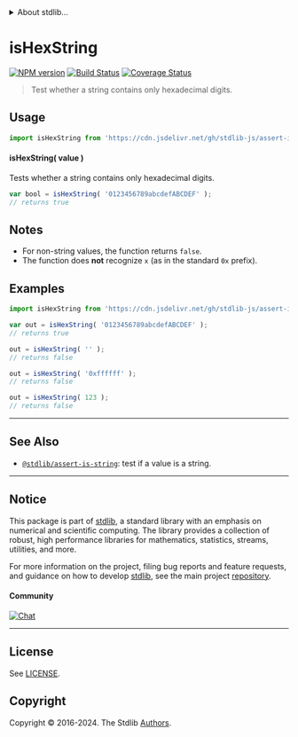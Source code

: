 <!--

@license Apache-2.0

Copyright (c) 2018 The Stdlib Authors.

Licensed under the Apache License, Version 2.0 (the "License");
you may not use this file except in compliance with the License.
You may obtain a copy of the License at

   http://www.apache.org/licenses/LICENSE-2.0

Unless required by applicable law or agreed to in writing, software
distributed under the License is distributed on an "AS IS" BASIS,
WITHOUT WARRANTIES OR CONDITIONS OF ANY KIND, either express or implied.
See the License for the specific language governing permissions and
limitations under the License.

-->


<details>
  <summary>
    About stdlib...
  </summary>
  <p>We believe in a future in which the web is a preferred environment for numerical computation. To help realize this future, we've built stdlib. stdlib is a standard library, with an emphasis on numerical and scientific computation, written in JavaScript (and C) for execution in browsers and in Node.js.</p>
  <p>The library is fully decomposable, being architected in such a way that you can swap out and mix and match APIs and functionality to cater to your exact preferences and use cases.</p>
  <p>When you use stdlib, you can be absolutely certain that you are using the most thorough, rigorous, well-written, studied, documented, tested, measured, and high-quality code out there.</p>
  <p>To join us in bringing numerical computing to the web, get started by checking us out on <a href="https://github.com/stdlib-js/stdlib">GitHub</a>, and please consider <a href="https://opencollective.com/stdlib">financially supporting stdlib</a>. We greatly appreciate your continued support!</p>
</details>

# isHexString

[![NPM version][npm-image]][npm-url] [![Build Status][test-image]][test-url] [![Coverage Status][coverage-image]][coverage-url] <!-- [![dependencies][dependencies-image]][dependencies-url] -->

> Test whether a string contains only hexadecimal digits.



<section class="usage">

## Usage

```javascript
import isHexString from 'https://cdn.jsdelivr.net/gh/stdlib-js/assert-is-hex-string@v0.2.0-deno/mod.js';
```

#### isHexString( value )

Tests whether a string contains only hexadecimal digits.

```javascript
var bool = isHexString( '0123456789abcdefABCDEF' );
// returns true
```

</section>

<!-- /.usage -->

<section class="notes">

## Notes

-   For non-string values, the function returns `false`.
-   The function does **not** recognize `x` (as in the standard `0x` prefix).

</section>

<!-- /.notes -->

<section class="examples">

## Examples

<!-- eslint no-undef: "error" -->

```javascript
import isHexString from 'https://cdn.jsdelivr.net/gh/stdlib-js/assert-is-hex-string@v0.2.0-deno/mod.js';

var out = isHexString( '0123456789abcdefABCDEF' );
// returns true

out = isHexString( '' );
// returns false

out = isHexString( '0xffffff' );
// returns false

out = isHexString( 123 );
// returns false
```

</section>

<!-- /.examples -->



<!-- Section for related `stdlib` packages. Do not manually edit this section, as it is automatically populated. -->

<section class="related">

* * *

## See Also

-   <span class="package-name">[`@stdlib/assert-is-string`][@stdlib/assert/is-string]</span><span class="delimiter">: </span><span class="description">test if a value is a string.</span>

</section>

<!-- /.related -->

<!-- Section for all links. Make sure to keep an empty line after the `section` element and another before the `/section` close. -->


<section class="main-repo" >

* * *

## Notice

This package is part of [stdlib][stdlib], a standard library with an emphasis on numerical and scientific computing. The library provides a collection of robust, high performance libraries for mathematics, statistics, streams, utilities, and more.

For more information on the project, filing bug reports and feature requests, and guidance on how to develop [stdlib][stdlib], see the main project [repository][stdlib].

#### Community

[![Chat][chat-image]][chat-url]

---

## License

See [LICENSE][stdlib-license].


## Copyright

Copyright &copy; 2016-2024. The Stdlib [Authors][stdlib-authors].

</section>

<!-- /.stdlib -->

<!-- Section for all links. Make sure to keep an empty line after the `section` element and another before the `/section` close. -->

<section class="links">

[npm-image]: http://img.shields.io/npm/v/@stdlib/assert-is-hex-string.svg
[npm-url]: https://npmjs.org/package/@stdlib/assert-is-hex-string

[test-image]: https://github.com/stdlib-js/assert-is-hex-string/actions/workflows/test.yml/badge.svg?branch=v0.2.0
[test-url]: https://github.com/stdlib-js/assert-is-hex-string/actions/workflows/test.yml?query=branch:v0.2.0

[coverage-image]: https://img.shields.io/codecov/c/github/stdlib-js/assert-is-hex-string/main.svg
[coverage-url]: https://codecov.io/github/stdlib-js/assert-is-hex-string?branch=main

<!--

[dependencies-image]: https://img.shields.io/david/stdlib-js/assert-is-hex-string.svg
[dependencies-url]: https://david-dm.org/stdlib-js/assert-is-hex-string/main

-->

[chat-image]: https://img.shields.io/gitter/room/stdlib-js/stdlib.svg
[chat-url]: https://app.gitter.im/#/room/#stdlib-js_stdlib:gitter.im

[stdlib]: https://github.com/stdlib-js/stdlib

[stdlib-authors]: https://github.com/stdlib-js/stdlib/graphs/contributors

[cli-section]: https://github.com/stdlib-js/assert-is-hex-string#cli
[cli-url]: https://github.com/stdlib-js/assert-is-hex-string/tree/cli
[@stdlib/assert-is-hex-string]: https://github.com/stdlib-js/assert-is-hex-string/tree/main

[umd]: https://github.com/umdjs/umd
[es-module]: https://developer.mozilla.org/en-US/docs/Web/JavaScript/Guide/Modules

[deno-url]: https://github.com/stdlib-js/assert-is-hex-string/tree/deno
[deno-readme]: https://github.com/stdlib-js/assert-is-hex-string/blob/deno/README.md
[umd-url]: https://github.com/stdlib-js/assert-is-hex-string/tree/umd
[umd-readme]: https://github.com/stdlib-js/assert-is-hex-string/blob/umd/README.md
[esm-url]: https://github.com/stdlib-js/assert-is-hex-string/tree/esm
[esm-readme]: https://github.com/stdlib-js/assert-is-hex-string/blob/esm/README.md
[branches-url]: https://github.com/stdlib-js/assert-is-hex-string/blob/main/branches.md

[stdlib-license]: https://raw.githubusercontent.com/stdlib-js/assert-is-hex-string/main/LICENSE

[standard-streams]: https://en.wikipedia.org/wiki/Standard_streams

[mdn-regexp]: https://developer.mozilla.org/en-US/docs/Web/JavaScript/Guide/Regular_Expressions

<!-- <related-links> -->

[@stdlib/assert/is-string]: https://github.com/stdlib-js/assert-is-string/tree/deno

<!-- </related-links> -->

</section>

<!-- /.links -->
